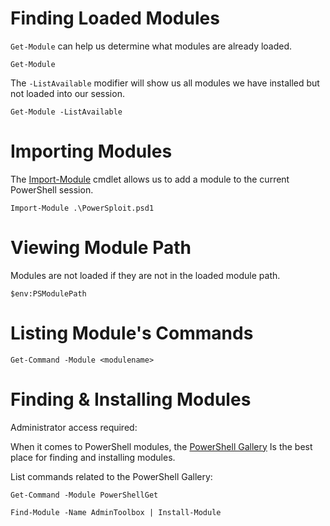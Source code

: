 
# Finding Loaded Modules
`Get-Module` can help us determine what modules are already loaded.

```powershell-session
Get-Module 
```

The `-ListAvailable` modifier will show us all modules we have installed but not loaded into our session.

```powershell-session
Get-Module -ListAvailable 
```


# Importing Modules

The [Import-Module](https://docs.microsoft.com/en-us/powershell/module/microsoft.powershell.core/import-module?view=powershell-7.2) cmdlet allows us to add a module to the current PowerShell session.

```powershell-session
Import-Module .\PowerSploit.psd1
```

# Viewing Module Path 

Modules are not loaded if they are not in the loaded module path.

```powershell-session
$env:PSModulePath
```

# Listing Module's Commands 

```powershell-session
Get-Command -Module <modulename>
```

# Finding & Installing Modules

Administrator access required:

When it comes to PowerShell modules, the [PowerShell Gallery](https://www.powershellgallery.com/) Is the best place for finding and installing modules.

List commands related to the PowerShell Gallery:

```powershell-session
Get-Command -Module PowerShellGet 
```

```powershell-session
Find-Module -Name AdminToolbox | Install-Module
```

